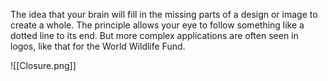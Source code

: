 The idea that your brain will fill in the missing parts of a design or image to create a whole. The principle allows your eye to follow something like a dotted line to its end. But more complex applications are often seen in logos, like that for the World Wildlife Fund.

![[Closure.png]]